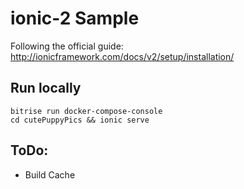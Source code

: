 # ionic-2 Sample

Following the official guide: http://ionicframework.com/docs/v2/setup/installation/

## Run locally

```
bitrise run docker-compose-console
cd cutePuppyPics && ionic serve
```

## ToDo:

* Build Cache
